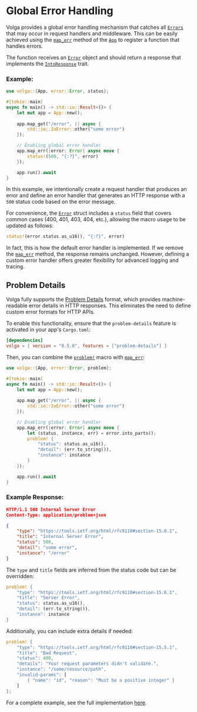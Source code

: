 # Global Error Handling

Volga provides a global error handling mechanism that catches all [`Errors`](https://doc.rust-lang.org/std/error/trait.Error.html) that may occur in request handlers and middleware. This can be easily achieved using the [`map_err`](https://docs.rs/volga/latest/volga/app/struct.App.html#method.map_err) method of the [`App`](https://docs.rs/volga/latest/volga/app/struct.App.html) to register a function that handles errors.  

The function receives an [`Error`](https://docs.rs/volga/latest/volga/error/struct.Error.html) object and should return a response that implements the [`IntoResponse`](https://docs.rs/volga/latest/volga/http/response/into_response/trait.IntoResponse.html) trait.  

### Example:
```rust
use volga::{App, error::Error, status};

#[tokio::main]
async fn main() -> std::io::Result<()> {
    let mut app = App::new();
    
    app.map_get("/error", || async {
        std::io::IoError::other("some error")
    });

    // Enabling global error handler
    app.map_err(|error: Error| async move {
        status!(500, "{:?}", error)
    });

    app.run().await
}
```
In this example, we intentionally create a request handler that produces an error and define an error handler that generates an HTTP response with a `500` status code based on the error message.  

For convenience, the [`Error`](https://docs.rs/volga/latest/volga/error/struct.Error.html) struct includes a `status` field that covers common cases (400, 401, 403, 404, etc.), allowing the macro usage to be updated as follows:  
```rust
status!(error.status.as_u16(), "{:?}", error)
```
In fact, this is how the default error handler is implemented. If we remove the [`map_err`](https://docs.rs/volga/latest/volga/app/struct.App.html#method.map_err) method, the response remains unchanged. However, defining a custom error handler offers greater flexibility for advanced logging and tracing.  

## Problem Details

Volga fully supports the [Problem Details](https://www.rfc-editor.org/rfc/rfc9457) format, which provides machine-readable error details in HTTP responses. This eliminates the need to define custom error formats for HTTP APIs.  

To enable this functionality, ensure that the `problem-details` feature is activated in your app's `Cargo.toml`:
```toml
[dependencies]
volga = { version = "0.5.0", features = ["problem-details"] }
```
Then, you can combine the [`problem!`](https://docs.rs/volga/latest/volga/macro.problem.html) macro with [`map_err`](https://docs.rs/volga/latest/volga/app/struct.App.html#method.map_err):
```rust
use volga::{App, error::Error, problem};

#[tokio::main]
async fn main() -> std::io::Result<()> {
    let mut app = App::new();
    
    app.map_get("/error", || async {
        std::io::IoError::other("some error")
    });

    // Enabling global error handler
    app.map_err(|error: Error| async move {
        let (status, instance, err) = error.into_parts();
        problem! {
            "status": status.as_u16(),
            "detail": (err.to_string()),
            "instance": instance
        }
    });

    app.run().await
}
```
### Example Response:
```json
HTTP/1.1 500 Internal Server Error
Content-Type: application/problem+json

{
    "type": "https://tools.ietf.org/html/rfc9110#section-15.6.1",
    "title": "Internal Server Error",
    "status": 500,
    "detail": "some error",
    "instance": "/error"
}
```
The `type` and `title` fields are inferred from the status code but can be overridden:  
```rust
problem! {
    "type": "https://tools.ietf.org/html/rfc9110#section-15.6.1",
    "title": "Server Error",
    "status": status.as_u16(),
    "detail": (err.to_string()),
    "instance": instance
}
```
Additionally, you can include extra details if needed:  
```rust
problem! {
    "type": "https://tools.ietf.org/html/rfc9110#section-15.5.1",
    "title": "Bad Request",
    "status": 400,
    "details": "Your request parameters didn't validate.",
    "instance": "/some/resource/path",
    "invalid-params": [
        { "name": "id", "reason": "Must be a positive integer" }
    ]
};
```

For a complete example, see the full implementation [here](https://github.com/RomanEmreis/volga/blob/main/examples/global_error_handler/src/main.rs). 